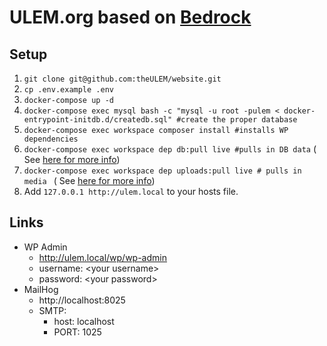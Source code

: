 # ULEM.org based on [Bedrock](https://roots.io/bedrock/)

## Setup

1. `git clone git@github.com:theULEM/website.git`
2. `cp .env.example .env`
3. `docker-compose up -d`
4. `docker-compose exec mysql bash -c "mysql -u root -pulem < docker-entrypoint-initdb.d/createdb.sql" #create the proper database`
5. `docker-compose exec workspace composer install #installs WP dependencies`
6. `docker-compose exec workspace dep db:pull live #pulls in DB data` (
   See [here for more info](https://github.com/authwit/deployer-wp-recipes))
7. `docker-compose exec workspace dep uploads:pull live # pulls in media ` (
   See [here for more info](https://github.com/authwit/deployer-wp-recipes))
8. Add `127.0.0.1 http://ulem.local` to your hosts file.

## Links

- WP Admin
    - http://ulem.local/wp/wp-admin
    - username: \<your username\>
    - password: \<your password\>
- MailHog
    - http://localhost:8025
    - SMTP:
        - host: localhost
        - PORT: 1025
